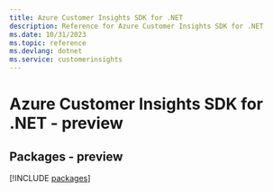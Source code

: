 ```yaml
---
title: Azure Customer Insights SDK for .NET
description: Reference for Azure Customer Insights SDK for .NET
ms.date: 10/31/2023
ms.topic: reference
ms.devlang: dotnet
ms.service: customerinsights
---
```

# Azure Customer Insights SDK for .NET - preview
## Packages - preview
[!INCLUDE [packages](customer-insights-index.md)]